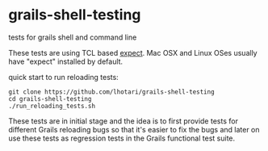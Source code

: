 grails-shell-testing
====================

tests for grails shell and command line

These tests are using TCL based [expect](http://en.wikipedia.org/wiki/Expect). Mac OSX and Linux OSes usually have "expect" installed by default.

quick start to run reloading tests:

```
git clone https://github.com/lhotari/grails-shell-testing
cd grails-shell-testing
./run_reloading_tests.sh

```

These tests are in initial stage and the idea is to first provide tests for different Grails reloading bugs so that it's easier to fix the bugs and later on use these tests as regression tests in the Grails functional test suite.
